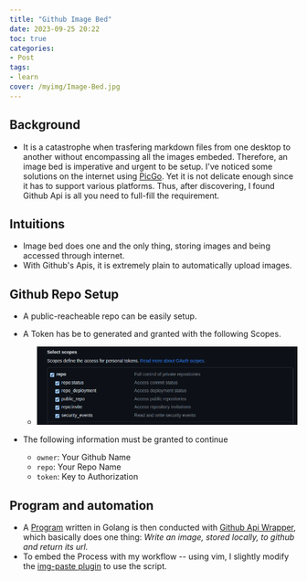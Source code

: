 ```yaml
---
title: "Github Image Bed"
date: 2023-09-25 20:22
toc: true
categories:
- Post
tags:
- learn
cover: /myimg/Image-Bed.jpg
---
```


## Background

* It is a catastrophe when trasfering markdown files from one desktop to another without encompassing all the images embeded. Therefore, an image bed is imperative and urgent to be setup. I've noticed some solutions on the internet using [PicGo](https://github.com/Molunerfinn/PicGo). Yet it is not delicate enough since it has to support various platforms. Thus, after discovering, I found Github Api is all you need to full-fill the requirement.

## Intuitions
* Image bed does one and the only thing, storing images and being accessed through internet. 
* With Github's Apis, it is extremely plain to automatically upload images.

## Github Repo Setup
* A public-reacheable repo can be easily setup.
* A Token has be to generated and granted with the following Scopes.
    * ![image_2023-09-25-20-11-38](https://raw.githubusercontent.com/ChrisVicky/image-bed/main/2023-09/image_2023-09-25-20-11-38.png)

* The following information must be granted to continue
    * `owner`: Your Github Name
    * `repo`: Your Repo Name
    * `token`: Key to Authorization

## Program and automation
* A [Program](https://github.com/ChrisVicky/image-bed-go) written in Golang is then conducted with [Github Api Wrapper](github.com/google/go-github/v55/github), which basically does one thing: *Write an image, stored locally, to github and return its url.*
* To embed the Process with my workflow -- using vim, I slightly modify the [img-paste plugin](https://github.com/ChrisVicky/img-paste.vim) to use the script.
